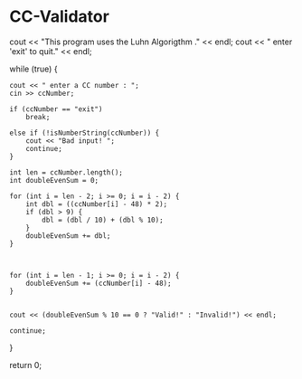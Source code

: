 # CC-Validator
cout << "This program uses the Luhn Algorigthm ." << endl;
cout << " enter 'exit' to quit." << endl;

while (true) {
    
    cout << " enter a CC number : ";
    cin >> ccNumber;
    
    if (ccNumber == "exit")
        break;
    
    else if (!isNumberString(ccNumber)) {
        cout << "Bad input! ";
        continue;
    }
        
    int len = ccNumber.length();
    int doubleEvenSum = 0;  
    
    for (int i = len - 2; i >= 0; i = i - 2) {
        int dbl = ((ccNumber[i] - 48) * 2);
        if (dbl > 9) {
            dbl = (dbl / 10) + (dbl % 10);
        }
        doubleEvenSum += dbl;
    }
    

    
    for (int i = len - 1; i >= 0; i = i - 2) {
        doubleEvenSum += (ccNumber[i] - 48);
    }
    
    
    cout << (doubleEvenSum % 10 == 0 ? "Valid!" : "Invalid!") << endl;
    
    continue;        
}

return 0;
